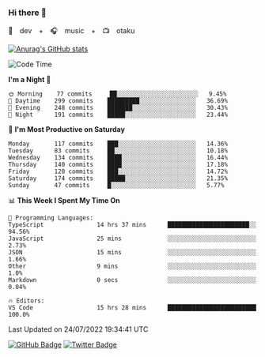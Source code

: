 ### Hi there 👋

🚀　dev　+　🎧　music　+　📺　otaku


[![Anurag's GitHub stats](https://github-readme-stats.vercel.app/api?username=koheitasaka&count_private=true&show_icons=true&theme=monokai)](https://github.com/koheitasaka/github-readme-stats)

<!--START_SECTION:waka-->
![Code Time](http://img.shields.io/badge/Code%20Time-0%20secs-blue)

**I'm a Night 🦉** 

```text
🌞 Morning    77 commits     ██░░░░░░░░░░░░░░░░░░░░░░░   9.45% 
🌆 Daytime    299 commits    █████████░░░░░░░░░░░░░░░░   36.69% 
🌃 Evening    248 commits    ███████░░░░░░░░░░░░░░░░░░   30.43% 
🌙 Night      191 commits    █████░░░░░░░░░░░░░░░░░░░░   23.44%

```
📅 **I'm Most Productive on Saturday** 

```text
Monday       117 commits    ███░░░░░░░░░░░░░░░░░░░░░░   14.36% 
Tuesday      83 commits     ██░░░░░░░░░░░░░░░░░░░░░░░   10.18% 
Wednesday    134 commits    ████░░░░░░░░░░░░░░░░░░░░░   16.44% 
Thursday     140 commits    ████░░░░░░░░░░░░░░░░░░░░░   17.18% 
Friday       120 commits    ███░░░░░░░░░░░░░░░░░░░░░░   14.72% 
Saturday     174 commits    █████░░░░░░░░░░░░░░░░░░░░   21.35% 
Sunday       47 commits     █░░░░░░░░░░░░░░░░░░░░░░░░   5.77%

```


📊 **This Week I Spent My Time On** 

```text
💬 Programming Languages: 
TypeScript               14 hrs 37 mins      ███████████████████████░░   94.56% 
JavaScript               25 mins             ░░░░░░░░░░░░░░░░░░░░░░░░░   2.73% 
JSON                     15 mins             ░░░░░░░░░░░░░░░░░░░░░░░░░   1.66% 
Other                    9 mins              ░░░░░░░░░░░░░░░░░░░░░░░░░   1.0% 
Markdown                 0 secs              ░░░░░░░░░░░░░░░░░░░░░░░░░   0.04%

🔥 Editors: 
VS Code                  15 hrs 28 mins      █████████████████████████   100.0%

```


 Last Updated on 24/07/2022 19:34:41 UTC
<!--END_SECTION:waka-->

[![GitHub Badge](https://img.shields.io/badge/GitHub-100000?style=for-the-badge&logo=github&logoColor=white)](https://github.com/koheitasaka)
[![Twitter Badge](https://img.shields.io/badge/Twitter-1DA1F2?style=for-the-badge&logo=twitter&logoColor=white)](https://twitter.com/sleep_asleep_)
